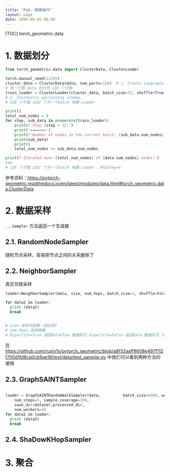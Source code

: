 ```yaml
---
title: "PyG--数据操作"
layout: page
date: 2099-06-02 00:00
---
```

[TOC]
torch_geometric.data

# 1. 数据划分


```python
from torch_geometric.data import ClusterData, ClusterLoader

torch.manual_seed(12345)
cluster_data = ClusterData(data, num_parts=128)  # 1. Create subgraphs.
# 将一个图 data 划分为 128 个子图
train_loader = ClusterLoader(cluster_data, batch_size=32, shuffle=True) 
# 2. Stochastic partioning scheme.
# 128 个子图 以32 个为一个batch 构建 Loader

print()
total_num_nodes = 0
for step, sub_data in enumerate(train_loader):
    print(f'Step {step + 1}:')
    print('=======')
    print(f'Number of nodes in the current batch: {sub_data.num_nodes}')
    print(sub_data)
    print()
    total_num_nodes += sub_data.num_nodes

print(f'Iterated over {total_num_nodes} of {data.num_nodes} nodes!')
>>> 
# 128 个子图 以32 个为一个batch 构建 Loader ,所以step=4 
```
参考资料：https://pytorch-geometric.readthedocs.io/en/latest/modules/data.html#torch_geometric.data.ClusterData

# 2. 数据采样

`...Sampler` 方法返回一个生成器
## 2.1. RandomNodeSampler

随机节点采样，容易把节点之间的关系删除了


## 2.2. NeighborSampler

真实邻居采样
```python
loader=NeighborSampler(data, size, num_hops, batch_size=1, shuffle=False, drop_last=False, bipartite=True, add_self_loops=False, flow='source_to_target')

for data2 in loader:
  print (data2)
  break


# size 采样邻居数（或比例）
# num_hops 采样跳数
# bipartite=True 返回DataFlow 数据形式 bipartite=False 返回Data 数据形式（实际上是Data形式的subgraph）
```

在 https://github.com/rusty1s/pytorch_geometric/blob/a8f32aaff8608e497f112f700d1fd8ca0cb9ae18/test/data/test_sampler.py 中我们可以看到两种方法的使用

## 2.3. GraphSAINTSampler



```python

loader = GraphSAINTRandomWalkSampler(data,          batch_size=6000, walk_length=2,
    num_steps=5, sample_coverage=100,
    save_dir=dataset.processed_dir,
    num_workers=4)
for data2 in loader:
  print (data2)
  break
```


## 2.4. ShaDowKHopSampler


# 3. 聚合




